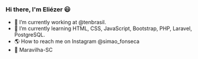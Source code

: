 ### Hi there, I'm Eliézer 😃


- 💼 I’m currently working at @tenbrasil.
- 📕 I’m currently learning HTML, CSS, JavaScript, Bootstrap, PHP, Laravel, PostgreSQL.
- 🌎 How to reach me on Instagram @simao_fonseca
- 📍 Maravilha-SC

